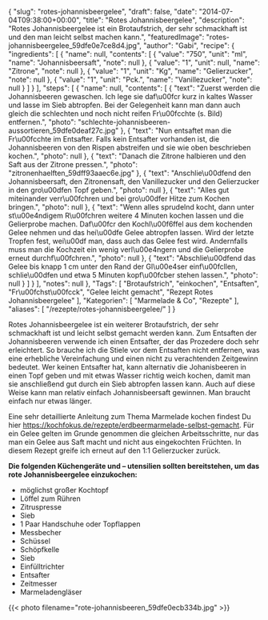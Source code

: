{
    "slug": "rotes-johannisbeergelee",
    "draft": false,
    "date": "2014-07-04T09:38:00+00:00",
    "title": "Rotes Johannisbeergelee",
    "description": "Rotes Johannisbeergelee ist ein Brotaufstrich, der sehr schmackhaft ist und den man leicht selbst machen kann.",
    "featuredImage": "rotes-johannisbeergelee_59dfe0e7ce8d4.jpg",
    "author": "Gabi",
    "recipe": {
        "ingredients": [
            {
                "name": null,
                "contents": [
                    {
                        "value": "750",
                        "unit": "ml",
                        "name": "Johannisbeersaft",
                        "note": null
                    },
                    {
                        "value": "1",
                        "unit": null,
                        "name": "Zitrone",
                        "note": null
                    },
                    {
                        "value": "1",
                        "unit": "Kg",
                        "name": "Gelierzucker",
                        "note": null
                    },
                    {
                        "value": "1",
                        "unit": "Pck.",
                        "name": "Vanillezucker",
                        "note": null
                    }
                ]
            }
        ],
        "steps": [
            {
                "name": null,
                "contents": [
                    {
                        "text": "Zuerst werden die Johannisbeeren gewaschen. Ich lege sie daf\u00fcr kurz in kaltes Wasser und lasse im Sieb abtropfen. Bei der Gelegenheit kann man dann auch gleich die schlechten und noch nicht reifen Fr\u00fcchte (s. Bild) entfernen.",
                        "photo": "schlechte-johannisbeeren-aussortieren_59dfe0deaf27c.jpg"
                    },
                    {
                        "text": "Nun entsaftet man die Fr\u00fcchte im Entsafter. Falls kein Entsafter vorhanden ist, die Johannisbeeren von den Rispen abstreifen und sie wie oben beschrieben kochen.",
                        "photo": null
                    },
                    {
                        "text": "Danach die Zitrone halbieren und den Saft aus der Zitrone pressen.",
                        "photo": "zitronenhaelften_59dff93aaec6e.jpg"
                    },
                    {
                        "text": "Anschlie\u00dfend den Johannisbeersaft, den Zitronensaft, den Vanillezucker und den Gelierzucker in den gro\u00dfen Topf geben.",
                        "photo": null
                    },
                    {
                        "text": "Alles gut miteinander verr\u00fchren und bei gro\u00dfer Hitze zum Kochen bringen.",
                        "photo": null
                    },
                    {
                        "text": "Wenn alles sprudelnd kocht, dann unter st\u00e4ndigem R\u00fchren weitere 4 Minuten kochen lassen und die Gelierprobe machen. Daf\u00fcr den Kochl\u00f6ffel aus dem kochenden Gelee nehmen und das hei\u00dfe Gelee abtropfen lassen. Wird der letzte Tropfen fest, wei\u00df man, dass auch das Gelee fest wird. Andernfalls muss man die Kochzeit ein wenig verl\u00e4ngern und die Gelierprobe erneut durchf\u00fchren.",
                        "photo": null
                    },
                    {
                        "text": "Abschlie\u00dfend das Gelee bis knapp 1 cm unter den Rand der Gl\u00e4ser einf\u00fcllen, schlie\u00dfen und etwa 5 Minuten kopf\u00fcber stehen lassen.",
                        "photo": null
                    }
                ]
            }
        ],
        "notes": null
    },
    "Tags": [
        "Brotaufstrich",
        "einkochen",
        "Entsaften",
        "Fr\u00fchst\u00fcck",
        "Gelee leicht gemacht",
        "Rezept Rotes Johannisbeergelee"
    ],
    "Kategorien": [
        "Marmelade &amp; Co",
        "Rezepte"
    ],
    "aliases": [
        "\/rezepte\/rotes-johannisbeergelee\/"
    ]
}

Rotes Johannisbeergelee ist ein weiterer Brotaufstrich, der sehr schmackhaft ist und leicht selbst gemacht werden kann. Zum Entsaften der Johannisbeeren verwende ich einen Entsafter, der das Prozedere doch sehr erleichtert. So brauche ich die Stiele vor dem Entsaften nicht entfernen, was eine erhebliche Vereinfachung und einen nicht zu verachtenden Zeitgewinn bedeutet. Wer keinen Entsafter hat, kann alternativ die Johanisbeeren in einen Topf geben und mit etwas Wasser richtig weich kochen, damit man sie anschließend gut durch ein Sieb abtropfen lassen kann. Auch auf diese Weise kann man relativ einfach Johannisbeersaft gewinnen. Man braucht einfach nur etwas länger.

Eine sehr detaillierte Anleitung zum Thema Marmelade kochen findest Du hier <https://kochfokus.de/rezepte/erdbeermarmelade-selbst-gemacht>. Für ein Gelee gelten im Grunde genommen die gleichen Arbeitsschritte, nur das man ein Gelee aus Saft macht und nicht aus eingekochten Früchten. In diesem Rezept greife ich erneut auf den 1:1 Gelierzucker zurück.

**Die folgenden Küchengeräte und &#8211; utensilien sollten bereitstehen, um das rote Johannisbeergelee einzukochen:**

 * möglichst großer Kochtopf
 * Löffel zum Rühren
 * Zitruspresse
 * Sieb
 * 1 Paar Handschuhe oder Topflappen
 * Messbecher
 * Schüssel
 * Schöpfkelle
 * Sieb
 * Einfülltrichter
 * Entsafter
 * Zeitmesser
 * Marmeladengläser

{{< photo filename="rote-johannisbeeren_59dfe0ecb334b.jpg" >}}